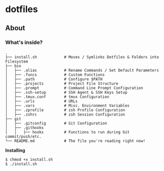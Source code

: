 # dotfiles

## About

### What's inside?

    .
    ├── install.sh            # Moves / Symlinks Dotfiles & Folders into Filesystem                   
    ├── bin                   
    │   ├── .alias            # Rename Commands / Set Default Parameters
    │   ├── .funcs            # Custom Functions
    │   ├── .path             # Configure $PATH
    │   ├── .projects         # Project File Structure
    │   ├── .prompt           # Command Line Prompt Configuration
    │   ├── .ssh-setup        # SSH Agent & SSH Keys Setup
    │   ├── .tmux.conf        # tmux Configuration
    │   ├── .urls             # URLs
    │   ├── .vars             # Misc. Environment Variables
    │   ├── .zprofile         # zsh Profile Configuration
    │   ├── .zshrc            # zsh Session Configuration
    ├── git                   
    │   ├── .gitconfig        # Git Configuration
    │   ├── .githooks
    │   │   ├── hooks         # Functions to run during Git commit/push/etc.
    └── README.md             # The file you're reading right now!


**Installing**
```console
$ chmod +x install.sh
$ ./install.sh
```
